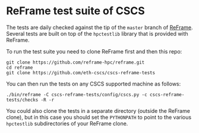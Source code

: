 # ReFrame test suite of CSCS


The tests are daily checked against the tip of the `master` branch of [ReFrame](https://github.com/reframe-hpc/reframe/). 
Several tests are built on top of the `hpctestlib` library that is provided with ReFrame.

To run the test suite you need to clone ReFrame first and then this repo:

```
git clone https://github.com/reframe-hpc/reframe.git
cd reframe
git clone https://github.com/eth-cscs/cscs-reframe-tests
```

You can then run the tests on any CSCS supported machine as follows:

```
./bin/reframe -C cscs-reframe-tests/config/cscs.py -c cscs-reframe-tests/checks -R -r
```

You could also clone the tests in a separate directory (outside the ReFrame clone), but in this case you should set the `PYTHONPATH` to point to the various `hpctestlib` subdirectories of your ReFrame clone.
